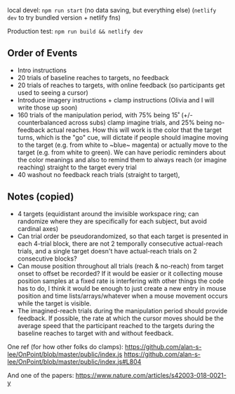 local devel: `npm run start` (no data saving, but everything else)
(`netlify dev` to try bundled version + netlify fns)

Production test: `npm run build && netlify dev`

## Order of Events

- Intro instructions
- 20 trials of baseline reaches to targets, no feedback
- 20 trials of reaches to targets, with online feedback (so participants get used to seeing a cursor)
- Introduce imagery instructions + clamp instructions (Olivia and I will write those up soon)
- 160 trials of the manipulation period, with 75% being 15˚ (+/- counterbalanced across subs) clamp imagine trials, and 25% being no-feedback actual reaches. How this will work is the color that the target turns, which is the "go" cue, will dictate if people should imagine moving to the target (e.g. from white to ~blue~ magenta) or actually move to the target (e.g. from white to green). We can have periodic reminders about the color meanings and also to remind them to always reach (or imagine reaching) straight to the target every trial
- 40 washout no feedback reach trials (straight to target),

## Notes (copied)

- 4 targets (equidistant around the invisible workspace ring; can randomize where they are specifically for each subject, but avoid cardinal axes)
- Can trial order be pseudorandomized, so that each target is presented in each 4-trial block, there are not 2 temporally consecutive actual-reach trials, and a single target doesn't have actual-reach trials on 2 consecutive blocks?
- Can mouse position throughout all trials (reach & no-reach) from target onset to offset be recorded? If it would be easier or it collecting mouse position samples at a fixed rate is interfering with other things the code has to do, I think it would be enough to just create a new entry in mouse position and time lists/arrays/whatever when a mouse movement occurs while the target is visible.
- The imagined-reach trials during the manipulation period should provide feedback. If possible, the rate at which the cursor moves should be the average speed that the participant reached to the targets during the baseline reaches to target with and without feedback.

One ref (for how other folks do clamps):
https://github.com/alan-s-lee/OnPoint/blob/master/public/index.js
https://github.com/alan-s-lee/OnPoint/blob/master/public/index.js#L804

And one of the papers:
https://www.nature.com/articles/s42003-018-0021-y
